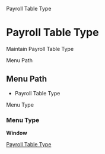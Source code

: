
Payroll Table Type
# Payroll Table Type


Maintain Payroll Table Type

Menu Path
## Menu Path



- Payroll Table Type

Menu Type
### Menu Type

**Window**


[Payroll Table Type](../../window-payroll-table-type.md)